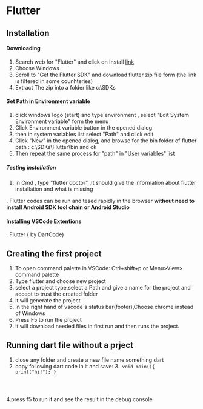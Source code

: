 # Flutter
## Installation
#### Downloading
1. Search web for "Flutter" and click on Install [link](https://docs.flutter.dev/get-started/install)
2. Choose Windows
3. Scroll to "Get the Flutter SDK" and download flutter zip file form (the link is filtered in some counhteries)
4. Extract The zip into a folder like c:\SDKs

#### Set Path in Environment variable
1. click windows logo (start) and type environment , select "Edit System Environment variable" form the menu
2. Click Environment variable button in the opened dialog
3. then in system variables list select "Path" and click edit
4. Click "New" in the opened dialog, and browse for the bin folder of flutter path : c:\SDKs\Flutter\bin and ok
5. Then repeat the same process for "path" in "User variables" list

##### Testing installation
1. In Cmd , type "flutter doctor" ,It should give the information about flutter installation and what is missing

. Flutter codes can be run and tesed rapidly in the browser **without need to install Android SDK tool chain or Android Studio**
#### Installing VSCode Extentions
. Flutter ( by DartCode)
## Creating the first project
1. To open command palette in VSCode: Ctrl+shift+p or Menu>View> command palette
2. Type flutter and choose new project
3. select a project type,select a Path and give a name for the project and accept to trust the created folder
4. it will generate the project 
5. In the right hand of vscode`s status bar(footer),Choose chrome instead of Windows
6. Press F5 to run the project
7. it will download needed files in first run and then runs the project.

## Running dart file without a prject
1. close any folder and create a new file name something.dart
2. copy following dart code in it and save:
3.<code>
    void main(){
    print("hi!");
    }
</code>

4.press f5 to run it and see the result in the debug console
